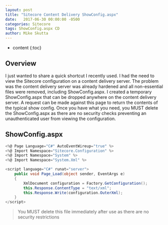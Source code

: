 ```yaml
---
layout: post
title: "Sitecore Content Delivery ShowConfig.aspx"
date:   2017-06-30 00:00:00 -0500
categories: Sitecore
tags: ShowConfig.aspx CD
author: Mike Skutta
---
```


* content
{:toc}

## Overview

I just wanted to share a quick shortcut I recently used.  I had the need to view the Sitecore configuration on a content delivery server.  The problem was the content delivery server was already hardened and all non-essential files were removed, including ShowConfig.aspx. I created a temporary ShowConfig.aspx that can be dropped anywhere on the content delivery server. A request can be made against this page to return the contents of the typical show config. Once you have what you need, you MUST delete the ShowConfig.aspx as there are no security checks preventing an unauthenticated user from viewing the configuration.






## ShowConfig.aspx


``` c#
<%@ Page Language="C#" AutoEventWireup="true" %>
<%@ Import Namespace="Sitecore.Configuration" %>
<%@ Import Namespace="System" %>
<%@ Import Namespace="System.Xml" %>

<script language="C#" runat="server">
    public void Page_Load(object sender, EventArgs e)
    {
        XmlDocument configuration = Factory.GetConfiguration();
        this.Response.ContentType = "text/xml";
        this.Response.Write(configuration.OuterXml);
    }
</script>
```

> You MUST delete this file immediately after use as there are no security restrictions
